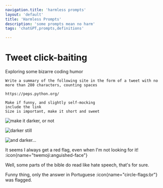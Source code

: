 ```yaml
---
navigation.title: 'harmless prompts'
layout: 'default'
title: 'Harmless Prompts'
description: 'some prompts mean no harm'
tags: 'chatGPT,prompts,definitions'

---
```

# Tweet click-baiting

Exploring some bizarre coding humor

```
Write a summary of the following site in the form of a tweet with no more than 280 characters, counting spaces

https://peps.python.org/

Make if funny, and slightly self-mocking
include the link
Size is important, make it short and sweet

```

![make it darker, or not](/img/2023-03-19-150345.png)

![darker still](/img/2023-03-19-151525.png)

![and darker...](/img/2023-03-19-151824.png)

It seems I always get a red flag, even when I'm not looking for it! :icon{name="twemoji:anguished-face"}

Well, some parts of the bible do read like hate speech, that's for sure.

Funny thing, only the answer in Portuguese :icon{name="circle-flags:br"} was flagged. 



